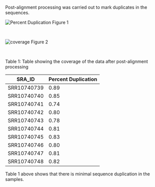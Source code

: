 Post-alignment processing was carried out to mark duplicates in the sequences.  

![Percent Duplication](https://user-images.githubusercontent.com/71617037/158240737-339ae5cf-74fa-487f-8f4b-0783a78b2019.png)
                                                                                               Figure 1
                                                                                                                     <p>&nbsp;</p>


![coverage](https://user-images.githubusercontent.com/71617037/158240814-9659c3c0-2770-4123-b65a-60cb09e4408c.png) 
                                                                                               Figure 2
                                                                                                          <p>&nbsp;</p>



Table 1: Table showing the coverage of the data after post-alignment processing 

| SRA_ID    | Percent Duplication|
|-----------| -----------------  |
|SRR10740739| 0.89               |
|SRR10740740| 0.85               | 
|SRR10740741| 0.74               |
|SRR10740742| 0.80               |
|SRR10740743| 0.78               |
|SRR10740744| 0.81               |
|SRR10740745| 0.83               |
|SRR10740746| 0.80               |
|SRR10740747| 0.81               |
|SRR10740748| 0.82               | <p>&nbsp;</p>  

Table 1 above shows that there is minimal sequence duplication in the samples. 




